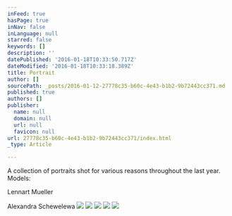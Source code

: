 ```yaml
---
inFeed: true
hasPage: true
inNav: false
inLanguage: null
starred: false
keywords: []
description: ''
datePublished: '2016-01-18T10:33:50.717Z'
dateModified: '2016-01-18T10:33:18.389Z'
title: Portrait
author: []
sourcePath: _posts/2016-01-12-27778c35-b60c-4e43-b1b2-9b72443cc371.md
published: true
authors: []
publisher:
  name: null
  domain: null
  url: null
  favicon: null
url: 27778c35-b60c-4e43-b1b2-9b72443cc371/index.html
_type: Article

---
```

A collection of portraits shot for various reasons throughout the last year.
Models: 

Lennart Mueller

Alexandra Schewelewa
![](https://the-grid-user-content.s3-us-west-2.amazonaws.com/93a239d8-ed4d-4cfc-8335-e7d76f5fe673.jpg)
![](https://the-grid-user-content.s3-us-west-2.amazonaws.com/5730b699-65f0-4593-b778-647367a91770.jpg)
![](https://the-grid-user-content.s3-us-west-2.amazonaws.com/7365e55c-4565-4e9a-9b8e-0fbf1c926cee.jpg)
![](https://the-grid-user-content.s3-us-west-2.amazonaws.com/5f8d6370-7d92-40ee-a313-0ca3c351121a.jpg)
![](https://the-grid-user-content.s3-us-west-2.amazonaws.com/dcc518cc-7d5a-46ac-94ac-f0dc09b340ff.jpg)
